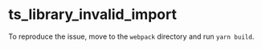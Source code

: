 # ts_library_invalid_import

To reproduce the issue, move to the `webpack` directory and run `yarn build`.
